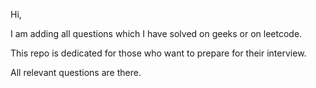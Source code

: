 Hi, 

I am adding all questions which I have solved on geeks or on leetcode.

This repo is dedicated for those who want to prepare for their interview.

All relevant questions are there.